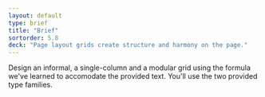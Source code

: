 ```yaml
---
layout: default
type: brief
title: "Brief"
sortorder: 5.8
deck: "Page layout grids create structure and harmony on the page."
---
```

Design an informal, a single-column and a modular grid using the formula we've learned to accomodate the provided text. You'll use the two provided type families.
